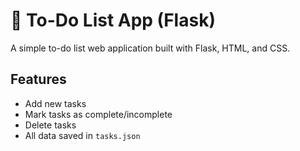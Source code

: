 # 📝 To-Do List App (Flask)

A simple to-do list web application built with Flask, HTML, and CSS.

## Features

- Add new tasks
- Mark tasks as complete/incomplete
- Delete tasks
- All data saved in `tasks.json`

